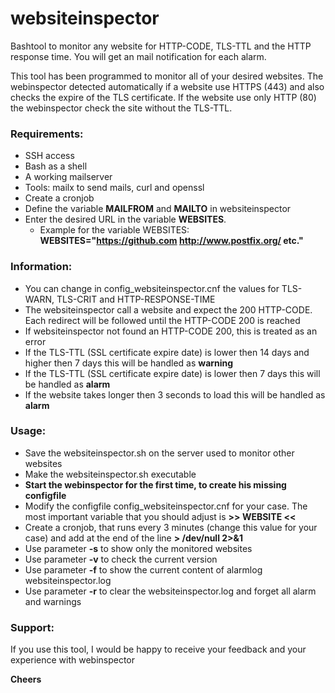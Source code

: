 # websiteinspector
Bashtool to monitor any website for HTTP-CODE, TLS-TTL and the HTTP response time. You will get an mail notification for each alarm.

This tool has been programmed to monitor all of your desired websites. The webinspector detected automatically if a website use HTTPS (443) and also checks the expire of the TLS certificate. If the website use only HTTP (80) the webinspector check the site without the TLS-TTL.

### Requirements:
- SSH access
- Bash as a shell
- A working mailserver
- Tools: mailx to send mails, curl and openssl
- Create a cronjob
- Define the variable **MAILFROM** and **MAILTO** in websiteinspector
- Enter the desired URL in the variable **WEBSITES**. 
  - Example for the variable WEBSITES: **WEBSITES="https://github.com http://www.postfix.org/ etc."**

### Information:
- You can change in config\_websiteinspector.cnf the values for TLS-WARN, TLS-CRIT and HTTP-RESPONSE-TIME
- The websiteinspector call a website and expect the 200 HTTP-CODE. Each redirect will be followed until the HTTP-CODE 200 is reached
- If websiteinspector not found an HTTP-CODE 200, this is treated as an error
- If the TLS-TTL (SSL certificate expire date) is lower then 14 days and higher then 7 days this will be handled as **warning**
- If the TLS-TTL (SSL certificate expire date) is lower then 7 days this will be handled as **alarm**
- If the website takes longer then 3 seconds to load this will be handled as **alarm**

### Usage:
- Save the websiteinspector.sh on the server used to monitor other websites
- Make the websiteinspector.sh executable
- **Start the webinspector for the first time, to create his missing configfile**
- Modify the configfile config\_websiteinspector.cnf for your case. The most important variable that you should adjust is **>> WEBSITE <<**
- Create a cronjob, that runs every 3 minutes (change this value for your case) and add at the end of the line **> /dev/null 2>&1**
- Use parameter **-s** to show only the monitored websites
- Use parameter **-v** to check the current version
- Use parameter **-f** to show the current content of alarmlog websiteinspector.log
- Use parameter **-r** to clear the websiteinspector.log and forget all alarm and warnings

### Support:
If you use this tool, I would be happy to receive your feedback and your experience with webinspector

**Cheers**

